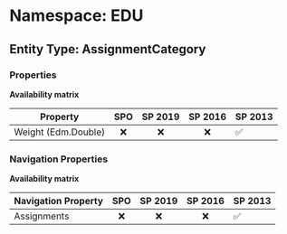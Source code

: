 # Namespace: EDU

## Entity Type: AssignmentCategory

### Properties

**Availability matrix**

Property | SPO | SP 2019 | SP 2016 | SP 2013
----------|:---:|:-------:|:-------:|:-------
Weight (Edm.Double) | ❌ | ❌ | ❌ | ✅

### Navigation Properties

**Availability matrix**

Navigation Property | SPO | SP 2019 | SP 2016 | SP 2013
----------|:---:|:-------:|:-------:|:-------
Assignments | ❌ | ❌ | ❌ | ✅